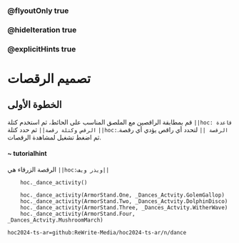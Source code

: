 ### @flyoutOnly true
### @hideIteration true
### @explicitHints true

# تصميم الرقصات

## الخطوة الأولى
قم بمطابقة الراقصين مع الملصق المناسب على الحائط، ثم استخدم كتلة ``||hoc: قاعدة الرقص وكتلة رقصة||`` ثم حدد كتلة ``||hoc:الرقصة ||`` لتحدد أي راقص يؤدي أي رقصة. ثم اضغط تشغيل لمشاهدة الرقصات.

#### ~ tutorialhint
الرقصة الزرقاء هي ``||hoc:ويذر ويف||``

```ghost
    hoc._dance_activity()
```
```template
    hoc._dance_activity(ArmorStand.One, _Dances_Actvity.GolemGallop)
    hoc._dance_activity(ArmorStand.Two, _Dances_Actvity.DolphinDisco)
    hoc._dance_activity(ArmorStand.Three, _Dances_Actvity.WitherWave)
    hoc._dance_activity(ArmorStand.Four, _Dances_Actvity.MushroomMarch)
```

```package
hoc2024-ts-ar=github:ReWrite-Media/hoc2024-ts-ar/n/dance
```